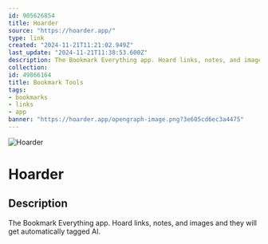 ```yaml
---
id: 905626854
title: Hoarder
source: "https://hoarder.app/"
type: link
created: "2024-11-21T11:21:02.949Z"
last_update: "2024-11-21T11:38:53.600Z"
description: The Bookmark Everything app. Hoard links, notes, and images and they will get automatically tagged AI.
collection:
id: 49866164
title: Bookmark Tools
tags:
- bookmarks
- links
- app
banner: "https://hoarder.app/opengraph-image.png?3e605cd6ec3a4475"
---
```


![Hoarder](https://hoarder.app/opengraph-image.png?3e605cd6ec3a4475)

# Hoarder

## Description
The Bookmark Everything app. Hoard links, notes, and images and they will get automatically tagged AI.

